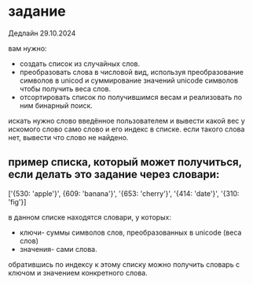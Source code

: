 # задание

Дедлайн 29.10.2024

вам нужно:

* создать список из случайных слов.
* преобразовать слова в числовой вид, используя преобразование символов в unicod и суммирование значений unicode символов чтобы получить веса слов.
* отсортировать список по получившимся весам и реализовать по ним бинарный поиск.

искать нужно слово введённое пользователем и вывести какой вес у искомого слово само слово и его индекс в списке. если такого слова нет, вывести что слово не найдено.

## пример списка, который может получиться, если делать это задание через словари:
['{530: 'apple'}', {609: 'banana'}', '{653: 'cherry'}', '{414: 'date'}', '{310: 'fig'}]

в данном списке находятся словари, у которых:

* ключи- суммы символов слов, преобразованных в unicode (веса слов)
* значения- сами слова.

обратившись по индексу к этому списку можно получить словарь с ключом и значением конкретного слова.